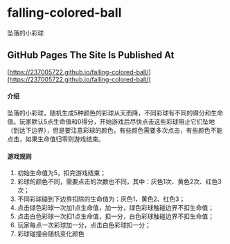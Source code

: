 # falling-colored-ball
坠落的小彩球

## GitHub Pages The Site Is Published At 

[https://237005722.github.io/falling-colored-ball/](https://237005722.github.io/falling-colored-ball/)

#### 介绍

坠落的小彩球，随机生成5种颜色的彩球从天而降，不同彩球有不同的得分和生命值。玩家默认5点生命值和0得分，开始游戏后尽快点击这些彩球阻止它们坠地（到达下边界），但是要注意彩球的颜色，有些颜色需要多次点击，有些颜色不能点击，如果生命值归零则游戏结束。

#### 游戏规则

1.  初始生命值为5，扣完游戏结束；
2.  彩球的颜色不同，需要点击的次数也不同，其中：灰色1次、黄色2次、红色3次；
3.  不同彩球碰到下边界扣除的生命值为：灰色1，黄色2、红色3；
4.  点击绿色彩球一次加1点生命值，加一分，绿色彩球触碰边界不扣生命值；
5.  点击白色彩球一次扣1点生命值，扣一分，白色彩球触碰边界不扣生命值；
6.  玩家每点一次彩球加一分，点击白色彩球扣一分；
7.  彩球碰撞会随机变化颜色
